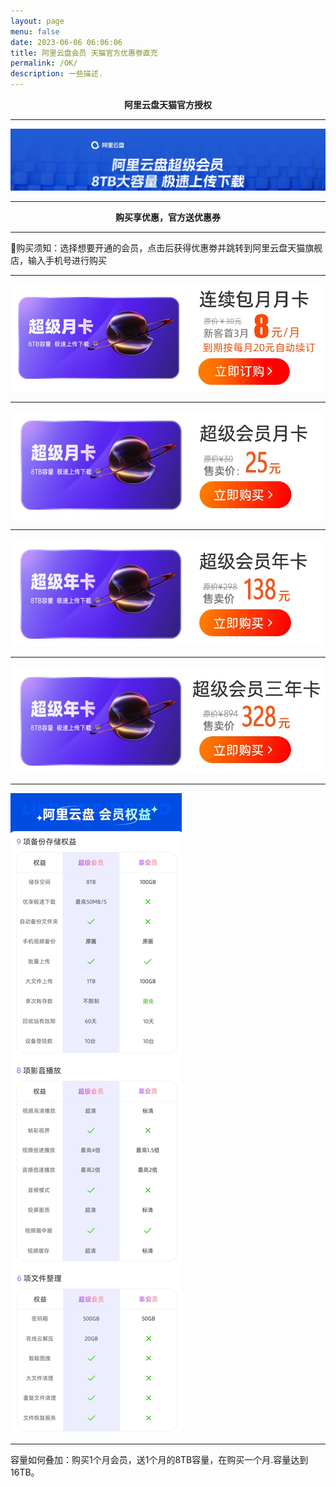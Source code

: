 ```yaml
---
layout: page
menu: false
date: 2023-06-06 06:06:06
title: 阿里云盘会员 天猫官方优惠劵直充
permalink: /OK/
description: 一些描述.
---
```


<center><b>阿里云盘天猫官方授权</b></center>

---

<img src="/assets/img/ok/top.png" alt="阿里云盘会员直充" >

---

<center><b>购买享优惠，官方送优惠券</b></center>

---

🔔购买须知：选择想要开通的会员，点击后获得优惠劵并跳转到阿里云盘天猫旗舰店，输入手机号进行购买

---

<a href="https://s.click.taobao.com/BWFhu8u" target="_blank"><img src="/assets/img/OK/lianxu1yue.png" alt="连续包月"></a>

---

<a href="https://s.click.taobao.com/iJVgu8u" target="_blank"><img src="/assets/img/OK/1yue.png" alt="1月会员"></a>

---

<a href="https://s.click.taobao.com/HuYrT8u" target="_blank"><img src="/assets/img/OK/1nian.png" alt="1年会员"></a>

---

<a href="https://s.click.taobao.com/eY0hu8u" target="_blank"><img src="/assets/img/OK/3nian.png" alt="3年会员"></a>

---

<img src="/assets/img/OK/dibu.png" alt="会员权益">

---

容量如何叠加：购买1个月会员，送1个月的8TB容量，在购买一个月.容量达到16TB。